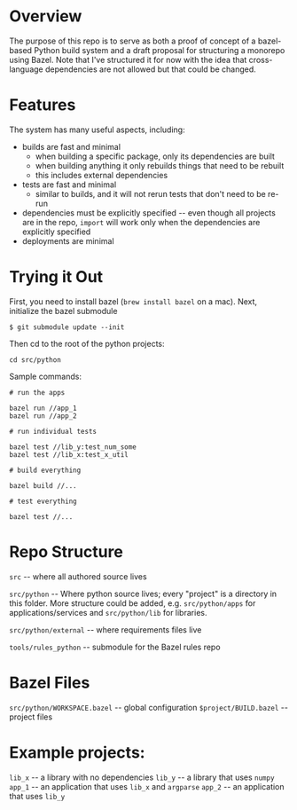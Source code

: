 # Overview

The purpose of this repo is to serve as both a proof of concept of a
bazel-based Python build system and a draft proposal for structuring a monorepo
using Bazel.  Note that I've structured it for now with the idea that
cross-language dependencies are not allowed but that could be changed.

# Features

The system has many useful aspects, including:

* builds are fast and minimal
    * when building a specific package, only its dependencies are built
    * when building anything it only rebuilds things that need to be rebuilt
    * this includes external dependencies
* tests are fast and minimal
    * similar to builds, and it will not rerun tests that don't need to be
      re-run
* dependencies must be explicitly specified -- even though all projects are in
  the repo, `import` will work only when the dependencies are explicitly
  specified
* deployments are minimal

# Trying it Out

First, you need to install bazel (`brew install bazel` on a mac).  Next,
initialize the bazel submodule

```
$ git submodule update --init
```

Then cd to the root of the python projects:

```
cd src/python
```

Sample commands:

```
# run the apps

bazel run //app_1
bazel run //app_2

# run individual tests

bazel test //lib_y:test_num_some
bazel test //lib_x:test_x_util

# build everything

bazel build //...

# test everything

bazel test //...

```

# Repo Structure

`src` -- where all authored source lives

`src/python` -- Where python source lives; every "project" is a directory in
this folder.  More structure could be added, e.g. `src/python/apps` for
applications/services and `src/python/lib` for libraries.

`src/python/external` -- where requirements files live

`tools/rules_python` -- submodule for the Bazel rules repo


# Bazel Files

`src/python/WORKSPACE.bazel` -- global configuration
`$project/BUILD.bazel` -- project files

# Example projects:

`lib_x` -- a library with no dependencies
`lib_y` -- a library that uses `numpy`
`app_1` -- an application that uses `lib_x` and `argparse`
`app_2` -- an application that uses `lib_y`
